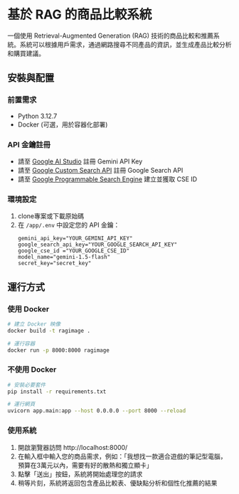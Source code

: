 # 基於 RAG 的商品比較系統

一個使用 Retrieval-Augmented Generation (RAG) 技術的商品比較和推薦系統。系統可以根據用戶需求，通過網路搜尋不同產品的資訊，並生成產品比較分析和購買建議。

## 安裝與配置

### 前置需求
- Python 3.12.7
- Docker (可選，用於容器化部署)

### API 金鑰註冊
- 請至 [Google AI Studio](https://aistudio.google.com/apikey) 註冊 Gemini API Key
- 請至 [Google Custom Search API](https://developers.google.com/custom-search/v1/overview?hl=zh-tw) 註冊 Google Search API
- 請至 [Google Programmable Search Engine](https://programmablesearchengine.google.com/controlpanel/create) 建立並獲取 CSE ID

### 環境設定
1. clone專案或下載原始碼
2. 在 `/app/.env` 中設定您的 API 金鑰：
   ```
   gemini_api_key="YOUR_GEMINI_API_KEY" 
   google_search_api_key="YOUR_GOOGLE_SEARCH_API_KEY"
   google_cse_id ="YOUR_GOOGLE_CSE_ID"
   model_name="gemini-1.5-flash"
   secret_key="secret_key"
   ```

## 運行方式

### 使用 Docker
```bash
# 建立 Docker 映像
docker build -t ragimage .

# 運行容器
docker run -p 8000:8000 ragimage
```

### 不使用 Docker
```bash
# 安裝必要套件
pip install -r requirements.txt

# 運行網頁
uvicorn app.main:app --host 0.0.0.0 --port 8000 --reload
```

### 使用系統
1. 開啟瀏覽器訪問 http://localhost:8000/
2. 在輸入框中輸入您的商品需求，例如：「我想找一款適合遊戲的筆記型電腦，預算在3萬元以內，需要有好的散熱和獨立顯卡」
3. 點擊「送出」按鈕，系統將開始處理您的請求
4. 稍等片刻，系統將返回包含產品比較表、優缺點分析和個性化推薦的結果


